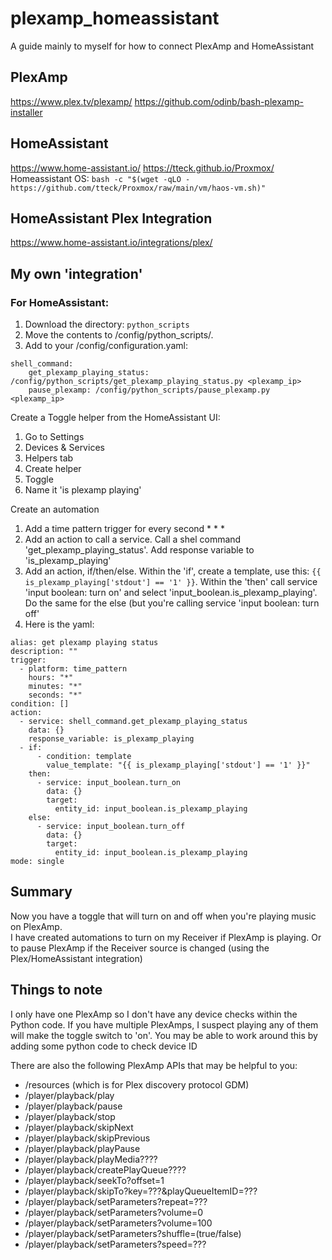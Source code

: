 # plexamp_homeassistant
A guide mainly to myself for how to connect PlexAmp and HomeAssistant

## PlexAmp
https://www.plex.tv/plexamp/
https://github.com/odinb/bash-plexamp-installer

## HomeAssistant
https://www.home-assistant.io/
https://tteck.github.io/Proxmox/
Homeassistant OS: `bash -c "$(wget -qLO - https://github.com/tteck/Proxmox/raw/main/vm/haos-vm.sh)"`

## HomeAssistant Plex Integration
https://www.home-assistant.io/integrations/plex/

## My own 'integration'

### For HomeAssistant:

1. Download the directory: `python_scripts`
2. Move the contents to /config/python_scripts/.
3. Add to your /config/configuration.yaml:
```
shell_command:
    get_plexamp_playing_status: /config/python_scripts/get_plexamp_playing_status.py <plexamp_ip>
    pause_plexamp: /config/python_scripts/pause_plexamp.py <plexamp_ip>
```

Create a Toggle helper from the HomeAssistant UI:
1. Go to Settings
2. Devices & Services
3. Helpers tab
4. Create helper
5. Toggle
6. Name it 'is plexamp playing'

Create an automation
1. Add a time pattern trigger for every second * * *
2. Add an action to call a service.  Call a shel command 'get_plexamp_playing_status'.  Add response variable to 'is_plexamp_playing'
3. Add an action, if/then/else. Within the 'if', create a template, use this: `{{ is_plexamp_playing['stdout'] == '1' }}`. Within the 'then' call service 'input boolean: turn on' and select 'input_boolean.is_plexamp_playing'. Do the same for the else (but you're calling service 'input boolean: turn off'
4. Here is the yaml:
```
alias: get plexamp playing status
description: ""
trigger:
  - platform: time_pattern
    hours: "*"
    minutes: "*"
    seconds: "*"
condition: []
action:
  - service: shell_command.get_plexamp_playing_status
    data: {}
    response_variable: is_plexamp_playing
  - if:
      - condition: template
        value_template: "{{ is_plexamp_playing['stdout'] == '1' }}"
    then:
      - service: input_boolean.turn_on
        data: {}
        target:
          entity_id: input_boolean.is_plexamp_playing
    else:
      - service: input_boolean.turn_off
        data: {}
        target:
          entity_id: input_boolean.is_plexamp_playing
mode: single
```

## Summary
Now you have a toggle that will turn on and off when you're playing music on PlexAmp.  
I have created automations to turn on my Receiver if PlexAmp is playing.  Or to pause PlexAmp if the Receiver source is changed (using the Plex/HomeAssistant integration)

## Things to note
I only have one PlexAmp so I don't have any device checks within the Python code.  If you have multiple PlexAmps, I suspect playing any of them will make the toggle switch to 'on'.  You may be able to work around this by adding some python code to check device ID

There are also the following PlexAmp APIs that may be helpful to you:
- /resources (which is for Plex discovery protocol GDM)
- /player/playback/play
- /player/playback/pause
- /player/playback/stop
- /player/playback/skipNext
- /player/playback/skipPrevious
- /player/playback/playPause
- /player/playback/playMedia????
- /player/playback/createPlayQueue????
- /player/playback/seekTo?offset=1
- /player/playback/skipTo?key=???&playQueueItemID=???
- /player/playback/setParameters?repeat=???
- /player/playback/setParameters?volume=0
- /player/playback/setParameters?volume=100
- /player/playback/setParameters?shuffle=(true/false)
- /player/playback/setParameters?speed=???
